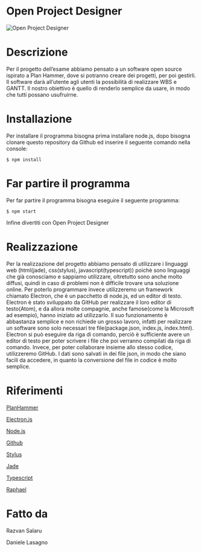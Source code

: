 # Open Project Designer
![Open Project Designer](https://github.com/dlasagno/ProgettoEsame/blob/master/assets/Preview/OPD1.PNG)

# Descrizione
Per il progetto dell’esame abbiamo pensato a un software open source ispirato a Plan Hammer, dove si potranno creare dei progetti, per poi gestirli. Il software darà all’utente agli utenti la possibilità di realizzare WBS e GANTT. Il nostro obiettivo è quello di renderlo semplice da usare, in modo che tutti possano usufruirne.

# Installazione
Per installare il programma bisogna prima installare node.js, dopo bisogna clonare questo repository da Github ed inserire il seguente comando nella console:

`$ npm install`

# Far partire il programma
Per far partire il programma bisogna eseguire il seguente programma:

`$ npm start`

Infine divertiti con Open Project Designer

# Realizzazione
Per la realizzazione del progetto abbiamo pensato di utilizzare i linguaggi web (html(jade), css(stylus), javascript(typescript)) poichè sono linguaggi che già conosciamo e sappiamo utilizzare, oltretutto sono anche molto diffusi, quindi in caso di problemi non è difficile trovare una soluzione online. Per poterlo programmare invece utilizzeremo un framework chiamato Electron, che è un pacchetto di node.js, ed un editor di testo. Electron è stato sviluppato da GitHub per realizzare il loro editor di testo(Atom), e da allora molte compagnie, anche famose(come la Microsoft ad esempio), hanno iniziato ad utilizzarlo. Il suo funzionamento è abbastanza semplice e non richiede un grosso lavoro, infatti per realizzare un software sono solo necessari tre file(package.json, index.js, index.html). Electron si può eseguire da riga di comando, perciò è sufficiente avere un editor di testo per poter scrivere i file che poi verranno compilati da riga di comando. Invece, per poter collaborare insieme allo stesso codice, utilizzeremo GitHub.
I dati sono salvati in dei file json, in modo che siano facili da accedere, in quanto la conversione del file in codice è molto semplice.

# Riferimenti
[PlanHammer](https://planhammer.io/)

[Electron.js](https://electronjs.org/)

[Node.js](https://nodejs.org/it/)

[Github](https://github.com/)

[Stylus](https://stylus-lang.com/)

[Jade](http://jade-lang.com/)

[Typescript](https://www.typescriptlang.org/)

[Raphael](http://dmitrybaranovskiy.github.io/raphael/)

# Fatto da
Razvan Salaru

Daniele Lasagno
